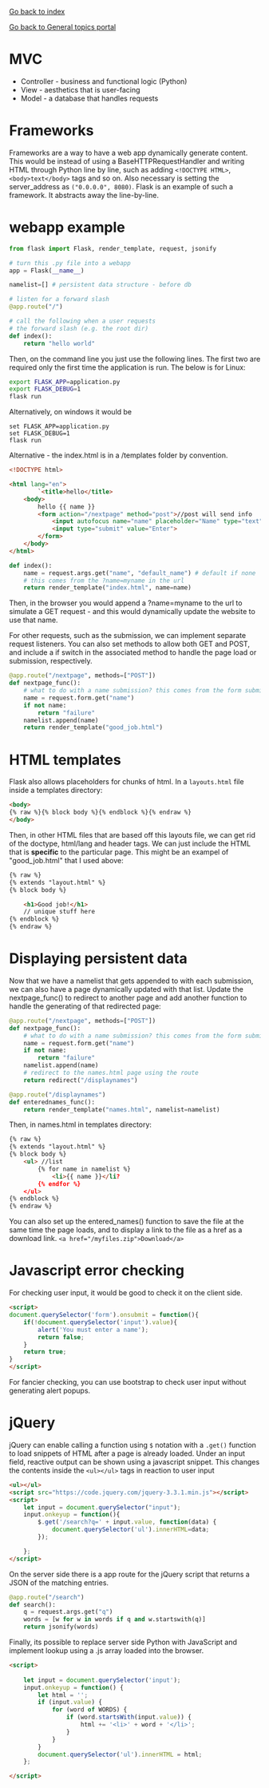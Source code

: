<a href="../../../index.html">Go back to index</a>

<a href="../base.html">Go back to General topics portal</a>

  

# MVC

* Controller - business and functional logic (Python)
* View - aesthetics that is user-facing 
* Model - a database that handles requests

# Frameworks

Frameworks are a way to have a web app dynamically generate content. This would be instead of using a BaseHTTPRequestHandler and writing HTML through Python line by line, such as adding `<!DOCTYPE HTML>`, `<body>text</body>` tags and so on. Also necessary is setting the server_address as `("0.0.0.0", 8080)`. Flask is an example of such a framework. It abstracts away the line-by-line. 

# webapp example

```python
from flask import Flask, render_template, request, jsonify

# turn this .py file into a webapp
app = Flask(__name__)

namelist=[] # persistent data structure - before db

# listen for a forward slash
@app.route("/")

# call the following when a user requests 
# the forward slash (e.g. the root dir)
def index():
    return "hello world"
```

Then, on the command line you just use the following lines. The first two are required only the first time the application is run. The below is for Linux:

```bash
export FLASK_APP=application.py
export FLASK_DEBUG=1
flask run
```

Alternatively, on windows it would be

```shell
set FLASK_APP=application.py
set FLASK_DEBUG=1
flask run
```

Alternative - the index.html is in a /templates folder by convention. 

```html
<!DOCTYPE html>

<html lang="en">
        `<title>hello</title>
    <body>
        hello {{ name }}
        <form action="/nextpage" method="post">//post will send info 
            <input autofocus name="name" placeholder="Name" type="text">
            <input type="submit" value="Enter">
        </form>    
    </body>
</html>
```

```python
def index(): 
    name = request.args.get("name", "default_name") # default if none
    # this comes from the ?name=myname in the url
    return render_template("index.html", name=name)
```

Then, in the browser you would append a ?name=myname to the url to simulate a GET request - and this would dynamically update the website to use that name. 

For other requests, such as the submission, we can implement separate request listeners. You can also set methods to allow both GET and POST, and include a if switch in the associated method to handle the page load or submission, respectively. 

```python
@app.route("/nextpage", methods=["POST"])
def nextpage_func():
    # what to do with a name submission? this comes from the form submission
    name = request.form.get("name")
    if not name:
        return "failure"
    namelist.append(name)
    return render_template("good_job.html")
```

# HTML templates

Flask also allows placeholders for chunks of html. In a `layouts.html` file inside a templates directory:

```html
<body>
{% raw %}{% block body %}{% endblock %}{% endraw %}
</body>
```

Then, in other HTML files that are based off this layouts file, we can get rid of the doctype, html/lang and header tags. We can just include the HTML that is **specific** to the particular page. This might be an exampel of "good_job.html" that I used above:

```html
{% raw %}
{% extends "layout.html" %}
{% block body %}

    <h1>Good job!</h1>
    // unique stuff here
{% endblock %}
{% endraw %}
```

# Displaying persistent data

Now that we have a namelist that gets appended to with each submission, we can also have a page dynamically updated with that list. Update the nextpage_func() to redirect to another page and add another function to handle the generating of that redirected page:


```python
@app.route("/nextpage", methods=["POST"])
def nextpage_func():
    # what to do with a name submission? this comes from the form submission
    name = request.form.get("name")
    if not name:
        return "failure"
    namelist.append(name)
    # redirect to the names.html page using the route
    return redirect("/displaynames")

@app.route("/displaynames")
def enterednames_func():
    return render_template("names.html", namelist=namelist)
```

Then, in names.html in templates directory:

```html
{% raw %}
{% extends "layout.html" %}
{% block body %}
    <ul> //list 
        {% for name in namelist %}
            <li>{{ name }}</li?
        {% endfor %}
    </ul>
{% endblock %}
{% endraw %}
```

You can also set up the entered_names() function to save the file at the same time the page loads, and to display a link to the file as a href as a download link. 
`<a href="/myfiles.zip">Download</a>`

# Javascript error checking

For checking user input, it would be good to check it on the client side. 

```html
<script>
document.querySelector('form').onsubmit = function(){
    if(!document.querySelector('input').value){
        alert('You must enter a name');
        return false;
    }
    return true;
}
</script>
```

For fancier checking, you can use bootstrap to check user input without generating alert popups. 

#  jQuery 

jQuery can enable calling a function using `$` notation with a `.get()` function to load snippets of HTML after a page is already loaded. Under an input field, reactive output can be shown using a javascript snippet. This changes the contents inside the `<ul></ul>` tags in reaction to user input

```html
<ul></ul>
<script src="https://code.jquery.com/jquery-3.3.1.min.js"></script>
<script>
    let input = document.querySelector("input");
    input.onkeyup = function(){
        $.get('/search?q=' + input.value, function(data) {
            document.querySelector('ul').innerHTML=data;
        });

    };
</script>
```

On the server side there is a app route for the jQuery script that returns a JSON of the matching entries. 

```python
@app.route("/search")
def search():
    q = request.args.get("q")
    words = [w for w in words if q and w.startswith(q)]
    return jsonify(words)
```

Finally, its possible to replace server side Python with JavaScript and implement lookup using a .js array loaded into the browser. 

```html
<script>
    
    let input = document.querySelector('input');
    input.onkeyup = function() {
        let html = '';
        if (input.value) {
            for (word of WORDS) {
                if (word.startsWith(input.value)) {
                    html += '<li>' + word + '</li>';
                }
            }
        }
        document.querySelector('ul').innerHTML = html;
    };

</script>
```